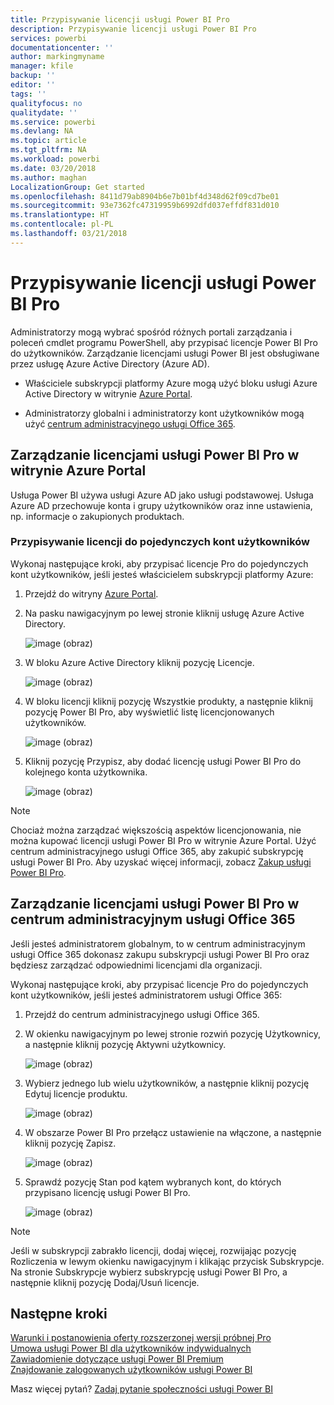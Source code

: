 ```yaml
---
title: Przypisywanie licencji usługi Power BI Pro
description: Przypisywanie licencji usługi Power BI Pro
services: powerbi
documentationcenter: ''
author: markingmyname
manager: kfile
backup: ''
editor: ''
tags: ''
qualityfocus: no
qualitydate: ''
ms.service: powerbi
ms.devlang: NA
ms.topic: article
ms.tgt_pltfrm: NA
ms.workload: powerbi
ms.date: 03/20/2018
ms.author: maghan
LocalizationGroup: Get started
ms.openlocfilehash: 8411d79ab8904b6e7b01bf4d348d62f09cd7be01
ms.sourcegitcommit: 93e7362fc47319959b6992dfd037effdf831d010
ms.translationtype: HT
ms.contentlocale: pl-PL
ms.lasthandoff: 03/21/2018
---
```

# <a name="assigning-power-bi-pro-licenses"></a>Przypisywanie licencji usługi Power BI Pro

Administratorzy mogą wybrać spośród różnych portali zarządzania i poleceń cmdlet programu PowerShell, aby przypisać licencje Power BI Pro do użytkowników. Zarządzanie licencjami usługi Power BI jest obsługiwane przez usługę Azure Active Directory (Azure AD).

* Właściciele subskrypcji platformy Azure mogą użyć bloku usługi Azure Active Directory w witrynie [Azure Portal](https://ms.portal.azure.com/#@microsoft.onmicrosoft.com/dashboard/private/39bc3cf7-31a4-43f6-954c-f2d69ca2f0). 

* Administratorzy globalni i administratorzy kont użytkowników mogą użyć [centrum administracyjnego usługi Office 365](https://portal.office.com/AdminPortal/Home#/homepage).

## <a name="managing-power-bi-pro-licenses-in-the-azure-portal"></a>Zarządzanie licencjami usługi Power BI Pro w witrynie Azure Portal

Usługa Power BI używa usługi Azure AD jako usługi podstawowej. Usługa Azure AD przechowuje konta i grupy użytkowników oraz inne ustawienia, np. informacje o zakupionych produktach.

### <a name="assigning-licenses-to-individual-user-accounts"></a>Przypisywanie licencji do pojedynczych kont użytkowników

Wykonaj następujące kroki, aby przypisać licencje Pro do pojedynczych kont użytkowników, jeśli jesteś właścicielem subskrypcji platformy Azure:

1. Przejdź do witryny [Azure Portal](https://ms.portal.azure.com/#@microsoft.onmicrosoft.com/dashboard/private/39bc3cf7-31a4-43f6-954c-f2d69ca2f0). 

2. Na pasku nawigacyjnym po lewej stronie kliknij usługę Azure Active Directory.

    ![image (obraz)](media/service-assigning-power-bi-pro-licenses/service-assigning-power-bi-pro-licenses-01.png)

3. W bloku Azure Active Directory kliknij pozycję Licencje.

    ![image (obraz)](media/service-assigning-power-bi-pro-licenses/service-assigning-power-bi-pro-licenses-02.png)

4. W bloku licencji kliknij pozycję Wszystkie produkty, a następnie kliknij pozycję Power BI Pro, aby wyświetlić listę licencjonowanych użytkowników.

    ![image (obraz)](media/service-assigning-power-bi-pro-licenses/service-assigning-power-bi-pro-licenses-03.png)

5. Kliknij pozycję Przypisz, aby dodać licencję usługi Power BI Pro do kolejnego konta użytkownika.

    ![image (obraz)](media/service-assigning-power-bi-pro-licenses/service-assigning-power-bi-pro-licenses-04.png)

> [!NOTE]
> Chociaż można zarządzać większością aspektów licencjonowania, nie można kupować licencji usługi Power BI Pro w witrynie Azure Portal. Użyć centrum administracyjnego usługi Office 365, aby zakupić subskrypcję usługi Power BI Pro. Aby uzyskać więcej informacji, zobacz [Zakup usługi Power BI Pro](https://docs.microsoft.com/en-us/power-bi/service-admin-purchasing-power-bi-pro).
>

## <a name="managing-power-bi-pro-licenses-in-the-office-365-admin-center"></a>Zarządzanie licencjami usługi Power BI Pro w centrum administracyjnym usługi Office 365

Jeśli jesteś administratorem globalnym, to w centrum administracyjnym usługi Office 365 dokonasz zakupu subskrypcji usługi Power BI Pro oraz będziesz zarządzać odpowiednimi licencjami dla organizacji.

Wykonaj następujące kroki, aby przypisać licencje Pro do pojedynczych kont użytkowników, jeśli jesteś administratorem usługi Office 365:

1. Przejdź do centrum administracyjnego usługi Office 365.

2. W okienku nawigacyjnym po lewej stronie rozwiń pozycję Użytkownicy, a następnie kliknij pozycję Aktywni użytkownicy.

    ![image (obraz)](media/service-assigning-power-bi-pro-licenses/service-assigning-power-bi-pro-licenses-05.png)

3. Wybierz jednego lub wielu użytkowników, a następnie kliknij pozycję Edytuj licencje produktu.

    ![image (obraz)](media/service-assigning-power-bi-pro-licenses/service-assigning-power-bi-pro-licenses-06.png)

4. W obszarze Power BI Pro przełącz ustawienie na włączone, a następnie kliknij pozycję Zapisz.

    ![image (obraz)](media/service-assigning-power-bi-pro-licenses/service-assigning-power-bi-pro-licenses-07.png)

5. Sprawdź pozycję Stan pod kątem wybranych kont, do których przypisano licencję usługi Power BI Pro.

    ![image (obraz)](media/service-assigning-power-bi-pro-licenses/service-assigning-power-bi-pro-licenses-08.png)

> [!NOTE]
> Jeśli w subskrypcji zabrakło licencji, dodaj więcej, rozwijając pozycję Rozliczenia w lewym okienku nawigacyjnym i klikając przycisk Subskrypcje. Na stronie Subskrypcje wybierz subskrypcję usługi Power BI Pro, a następnie kliknij pozycję Dodaj/Usuń licencje.
>

## <a name="next-steps"></a>Następne kroki
[Warunki i postanowienia oferty rozszerzonej wersji próbnej Pro](https://aka.ms/power-bi-trial)
</br>
[Umowa usługi Power BI dla użytkowników indywidualnych](https://powerbi.microsoft.com/terms-of-service/)
</br>
[Zawiadomienie dotyczące usługi Power BI Premium](https://aka.ms/pbipremium-announcement)
</br>
[Znajdowanie zalogowanych użytkowników usługi Power BI](service-admin-access-usage.md)

Masz więcej pytań? [Zadaj pytanie społeczności usługi Power BI](https://community.powerbi.com/)